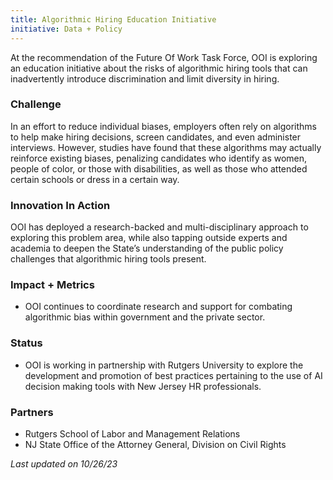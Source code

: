 ```yaml
---
title: Algorithmic Hiring Education Initiative
initiative: Data + Policy
---
```


At the recommendation of the Future Of Work Task Force, OOI is exploring an education initiative about the risks of algorithmic hiring tools that can inadvertently introduce discrimination and limit diversity in hiring.

### Challenge
 In an effort to reduce individual biases, employers often rely on algorithms to help make hiring decisions, screen candidates, and even administer interviews. However, studies have found that these algorithms may actually reinforce existing biases, penalizing candidates who identify as women, people of color, or those with disabilities, as well as those who attended certain schools or dress in a certain way.

### Innovation In Action
 OOI has deployed a research-backed and multi-disciplinary approach to exploring this problem area, while also tapping outside experts and academia to deepen the State’s understanding of the public policy challenges that algorithmic hiring tools present.

### Impact + Metrics

- OOI continues to coordinate research and support for combating algorithmic bias within government and the private sector.

### Status

- OOI is working in partnership with Rutgers University to explore the development and promotion of best practices pertaining to the use of AI decision making tools with New Jersey HR professionals.

### Partners

-   Rutgers School of Labor and Management Relations
-   NJ State Office of the Attorney General, Division on Civil Rights

*Last updated on 10/26/23*